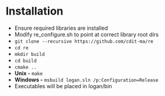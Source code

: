 # Installation
* Ensure required libraries are installed
* Modify re_configure.sh to point at correct library root dirs
* ``git clone --recursive https://github.com/cdit-ma/re``
* ``cd re``
* ``mkdir build``
* ``cd build``
* ``cmake ..``
* **Unix -** ``make``
* **Windows -** ``msbuild logan.sln /p:Configuration=Release``
* Executables will be placed in logan/bin
